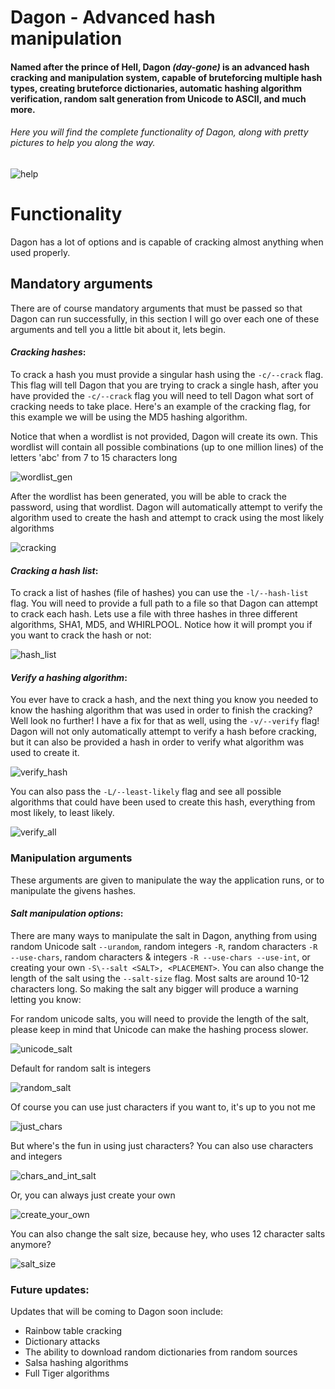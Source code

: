# Dagon - Advanced hash manipulation
#### Named after the prince of Hell, Dagon *(day-gone)* is an advanced hash cracking and manipulation system, capable of bruteforcing multiple hash types, creating bruteforce dictionaries, automatic hashing algorithm verification, random salt generation from Unicode to ASCII, and much more. 

###### Here you will find the complete functionality of Dagon, along with pretty pictures to help you along the way.

![help](https://cloud.githubusercontent.com/assets/14183473/26105976/e1ba4830-3a09-11e7-8bfd-11e1ae056d49.PNG)

# Functionality

Dagon has a lot of options and is capable of cracking almost anything when used properly.

## Mandatory arguments

There are of course mandatory arguments that must be passed so that Dagon can run successfully, in this section I will go over each one of these arguments and tell you a little bit about it, lets begin.

#### _Cracking hashes_:

To crack a hash you must provide a singular hash using the `-c/--crack` flag. This flag will tell Dagon that you are trying to crack a single hash, after you have provided the `-c/--crack` flag you will need to tell Dagon what sort of cracking needs to take place. Here's an example of the cracking flag, for this example we will be using the MD5 hashing algorithm.

Notice that when a wordlist is not provided, Dagon will create its own. This wordlist will contain all possible combinations (up to one million lines) of the letters 'abc' from 7 to 15 characters long

![wordlist_gen](https://cloud.githubusercontent.com/assets/14183473/26103895/359f712c-3a01-11e7-8d36-55a312da0264.PNG)

After the wordlist has been generated, you will be able to crack the password, using that wordlist. Dagon will automatically attempt to verify the algorithm used to create the hash and attempt to crack using the most likely algorithms

![cracking](https://cloud.githubusercontent.com/assets/14183473/26104116/f8538cda-3a01-11e7-87a7-7136042ffc0e.PNG)

#### _Cracking a hash list_:

To crack a list of hashes (file of hashes) you can use the `-l/--hash-list` flag. You will need to provide a full path to a file so that Dagon can attempt to crack each hash. Lets use a file with three hashes in three different algorithms, SHA1, MD5, and WHIRLPOOL. Notice how it will prompt you if you want to crack the hash or not:

![hash_list](https://cloud.githubusercontent.com/assets/14183473/26104288/c9adf220-3a02-11e7-8879-88a6f2a76a42.PNG)

#### _Verify a hashing algorithm_:

You ever have to crack a hash, and the next thing you know you needed to know the hashing algorithm that was used in order to finish the cracking? Well look no further! I have a fix for that as well, using the `-v/--verify` flag! Dagon will not only automatically attempt to verify a hash before cracking, but it can also be provided a hash in order to verify what algorithm was used to create it.

![verify_hash](https://cloud.githubusercontent.com/assets/14183473/26104876/5c9cad90-3a05-11e7-9055-ef6f2c2ad57c.PNG)

You can also pass the `-L/--least-likely` flag and see all possible algorithms that could have been used to create this hash, everything from most likely, to least likely.

![verify_all](https://cloud.githubusercontent.com/assets/14183473/26104919/860ff9de-3a05-11e7-9ad4-69b43981609a.PNG)

### Manipulation arguments

These arguments are given to manipulate the way the application runs, or to manipulate the givens hashes.

#### _Salt manipulation options_:

There are many ways to manipulate the salt in Dagon, anything from using random Unicode salt `--urandom`, random integers `-R`, random characters `-R --use-chars`, random characters & integers `-R --use-chars --use-int`, or creating your own `-S\--salt <SALT>, <PLACEMENT>`. You can also change the length of the salt using the `--salt-size` flag. Most salts are around 10-12 characters long. So making the salt any bigger will produce a warning letting you know:

For random unicode salts, you will need to provide the length of the salt, please keep in mind that Unicode can make the hashing process slower.

![unicode_salt](https://cloud.githubusercontent.com/assets/14183473/26105454/a32957de-3a07-11e7-93c6-2b728d5b7c20.PNG)

Default for random salt is integers

![random_salt](https://cloud.githubusercontent.com/assets/14183473/26105456/a32a3654-3a07-11e7-93d4-3d7d875f3b52.PNG)

Of course you can use just characters if you want to, it's up to you not me

![just_chars](https://cloud.githubusercontent.com/assets/14183473/26105455/a329fe28-3a07-11e7-9e07-79810de38b02.PNG)

But where's the fun in using just characters? You can also use characters and integers

![chars_and_int_salt](https://cloud.githubusercontent.com/assets/14183473/26105457/a32d1e96-3a07-11e7-9c6a-befa73a75778.PNG)

Or, you can always just create your own

![create_your_own](https://cloud.githubusercontent.com/assets/14183473/26105458/a3fb81e6-3a07-11e7-9f03-d357f2c29600.PNG)

You can also change the salt size, because hey, who uses 12 character salts anymore?

![salt_size](https://cloud.githubusercontent.com/assets/14183473/26105647/5dad0be6-3a08-11e7-8757-bb6bc9e375c2.PNG)


### Future updates:

Updates that will be coming to Dagon soon include:

 - Rainbow table cracking
 - Dictionary attacks
 - The ability to download random dictionaries from random sources
 - Salsa hashing algorithms
 - Full Tiger algorithms


